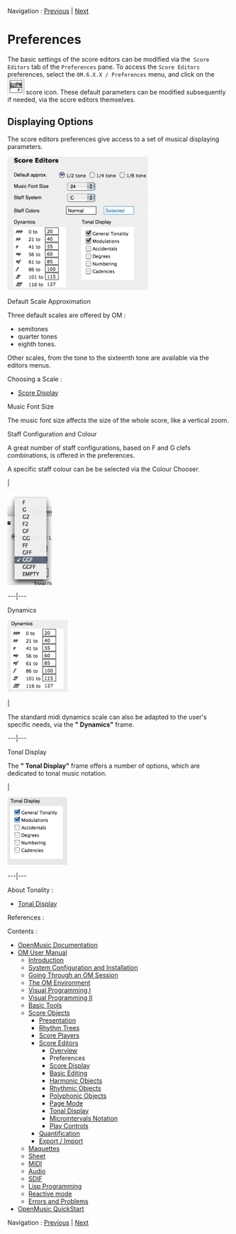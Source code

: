Navigation : [Previous](Editor-Overview "page
précédente\(Overview\)") | [Next](Editor-Display "page
suivante\(Score Display\)")


# Preferences

The basic settings of the score editors can be modified via the` Score
Editors` tab of the `Preferences` pane. To access the `Score Editors`
preferences, select the `OM.6.X.X / Preferences` menu, and click on the
![](../res/edittab_icon.png) score icon. These default parameters can be
modified subsequently if needed, via the score editors themselves.

## Displaying Options

The score editors preferences give access to a set of musical displaying
parameters.

![](../res/prefsedit1.png)

Default Scale Approximation

Three default scales are offered by OM :

  * semitones
  * quarter tones
  * eighth tones. 

Other scales, from the tone to the sixteenth tone are available via the
editors menus.

Choosing a Scale :

  * [Score Display](Editor-Display)

Music Font Size

The music font size affects the size of the whole score, like a vertical zoom.

Staff Configuration and Colour

A great number of staff configurations, based on F and G clefs combinations,
is offered in the preferences.

A specific staff colour can be be selected via the Colour Chooser.

|

![](../res/staffdefault.png)  
  
---|---  
  
Dynamics

![](../res/dyns.png)

|

The standard midi dynamics scale can also be adapted to the user's specific
needs, via the **" Dynamics"** frame.  
  
---|---  
  
Tonal Display

The **" Tonal Display"** frame offers a number of options, which are dedicated
to tonal music notation.

|

![](../res/tonaldisplay1.png)  
  
---|---  
  
About Tonality :

  * [Tonal Display](Editor-Tonality)

References :

Contents :

  * [OpenMusic Documentation](OM-Documentation)
  * [OM User Manual](OM-User-Manual)
    * [Introduction](00-Contents)
    * [System Configuration and Installation](Installation)
    * [Going Through an OM Session](Goingthrough)
    * [The OM Environment](Environment)
    * [Visual Programming I](BasicVisualProgramming)
    * [Visual Programming II](AdvancedVisualProgramming)
    * [Basic Tools](BasicObjects)
    * [Score Objects](ScoreObjects)
      * [Presentation](Score-Objects-Intro)
      * [Rhythm Trees](RT)
      * [Score Players](ScorePlayer)
      * [Score Editors](ScoreEditors)
        * [Overview](Editor-Overview)
        * Preferences
        * [Score Display](Editor-Display)
        * [Basic Editing](Editor-Basics)
        * [Harmonic Objects](Harmonic-Obj-Editor)
        * [Rhythmic Objects](Editor-Rhythm)
        * [Polyphonic Objects](Poly-Multi-Editor)
        * [Page Mode](Editor-PageMode)
        * [Tonal Display](Editor-Tonality)
        * [Microintervals Notation](Editor-Microintervals)
        * [Play Controls](Editor-Play)
      * [Quantification](Quantification)
      * [Export / Import](ImportExport)
    * [Maquettes](Maquettes)
    * [Sheet](Sheet)
    * [MIDI](MIDI)
    * [Audio](Audio)
    * [SDIF](SDIF)
    * [Lisp Programming](Lisp)
    * [Reactive mode](Reactive)
    * [Errors and Problems](errors)
  * [OpenMusic QuickStart](QuickStart-Chapters)

Navigation : [Previous](Editor-Overview "page
précédente\(Overview\)") | [Next](Editor-Display "page
suivante\(Score Display\)")

